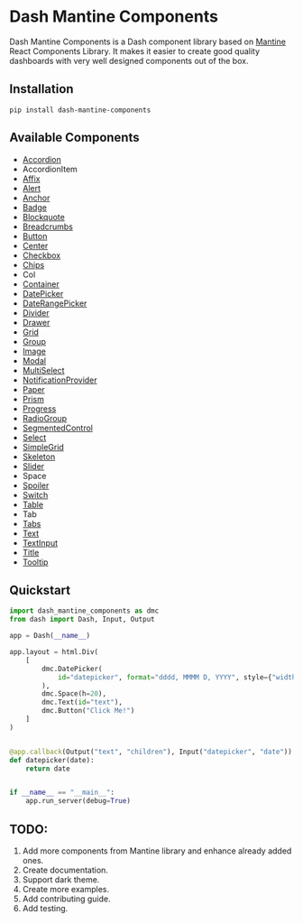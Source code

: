 # Dash Mantine Components

Dash Mantine Components is a Dash component library based on [Mantine](https://mantine.dev/) React Components Library. It makes it easier to create good quality dashboards with very well designed components out of the box.

## Installation

```
pip install dash-mantine-components
```

## Available Components

-   [Accordion](examples/accordion.py)
-   AccordionItem
-   [Affix](examples/affix.py)
-   [Alert](examples/alert.py)
-   [Anchor](examples/anchor.py)
-   [Badge](examples/badge.py)
-   [Blockquote](examples/blockquote.py)
-   [Breadcrumbs](examples/breadcrumbs.py)
-   [Button](examples/button.py)
-   [Center](examples/center.py)
-   [Checkbox](examples/checkbox.py)
-   [Chips](examples/chips.py)
-   Col
-   [Container](examples/container.py)
-   [DatePicker](examples/datepicker.py)
-   [DateRangePicker](examples/datepicker.py)
-   [Divider](examples/divider.py)
-   [Drawer](examples/drawer.py)
-   [Grid](examples/grid.py)
-   [Group](examples/group.py)
-   [Image](examples/image.py)
-   [Modal](examples/modal.py)
-   [MultiSelect](examples/multiselect.py)
-   [NotificationProvider](examples/notifications.py)
-   [Paper](examples/paper.py)
-   [Prism](examples/prism.py)
-   [Progress](examples/progress.py)
-   [RadioGroup](examples/radiogroup.py)
-   [SegmentedControl](examples/segmentedcontrol.py)
-   [Select](examples/select.py)
-   [SimpleGrid](examples/simplegrid.py)
-   [Skeleton](examples/skeleton.py)
-   [Slider](examples/slider.py)
-   Space
-   [Spoiler](examples/spoiler.py)
-   [Switch](examples/switch.py)
-   [Table](examples/table.py)
-   Tab
-   [Tabs](examples/tabs.py)
-   [Text](examples/text.py)
-   [TextInput](examples/textinput.py)
-   [Title](examples/title.py)
-   [Tooltip](examples/tooltip.py)

## Quickstart

```python
import dash_mantine_components as dmc
from dash import Dash, Input, Output

app = Dash(__name__)

app.layout = html.Div(
    [
        dmc.DatePicker(
            id="datepicker", format="dddd, MMMM D, YYYY", style={"width": "250px"}
        ),
        dmc.Space(h=20),
        dmc.Text(id="text"),
        dmc.Button("Click Me!")
    ]
)


@app.callback(Output("text", "children"), Input("datepicker", "date"))
def datepicker(date):
    return date


if __name__ == "__main__":
    app.run_server(debug=True)
```

## TODO:

1. Add more components from Mantine library and enhance already added ones.
2. Create documentation.
3. Support dark theme.
4. Create more examples.
5. Add contributing guide.
6. Add testing.
